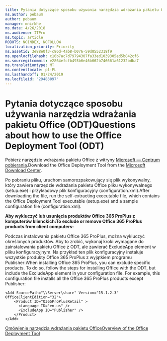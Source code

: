 ```yaml
---
title: Pytania dotyczące sposobu używania narzędzia wdrażania pakietu Office (ODT)
ms.author: pebaum
author: pebaum
manager: mnirkhe
ms.date: 4/26/2018
ms.audience: ITPro
ms.topic: article
ROBOTS: NOINDEX, NOFOLLOW
localization_priority: Priority
ms.assetid: 3e88e0f3-c86d-4ab8-b076-59d0552318f9
ms.openlocfilehash: c16b7ac7d79794307fa33ed1039305ed5b842cf6
ms.sourcegitcommit: e2864efcfb493b6e46b662b746661a61232bdba7
ms.translationtype: MT
ms.contentlocale: pl-PL
ms.lasthandoff: 01/24/2019
ms.locfileid: "29483097"
---
```

# <a name="questions-about-how-to-use-the-office-deployment-tool-odt"></a><span data-ttu-id="e94df-102">Pytania dotyczące sposobu używania narzędzia wdrażania pakietu Office (ODT)</span><span class="sxs-lookup"><span data-stu-id="e94df-102">Questions about how to use the Office Deployment Tool (ODT)</span></span>

<span data-ttu-id="e94df-103">Pobierz narzędzie wdrażania pakietu Office z witryny [Microsoft — Centrum pobierania](http://go.microsoft.com/fwlink/p/?LinkID=626065).</span><span class="sxs-lookup"><span data-stu-id="e94df-103">Download the Office Deployment Tool from the [Microsoft Download Center](http://go.microsoft.com/fwlink/p/?LinkID=626065).</span></span>
  
<span data-ttu-id="e94df-104">Po pobraniu pliku, uruchom samorozpakowujący się plik wykonywalny, który zawiera narzędzie wdrażania pakietu Office pliku wykonywalnego (setup.exe) i przykładowy plik konfiguracyjny (configuration.xml).</span><span class="sxs-lookup"><span data-stu-id="e94df-104">After downloading the file, run the self-extracting executable file, which contains the Office Deployment Tool executable (setup.exe) and a sample configuration file (configuration.xml).</span></span>
  
 <span data-ttu-id="e94df-105">**Aby wykluczyć lub usunięcia produktów Office 365 ProPlus z komputerów klienckich:**</span><span class="sxs-lookup"><span data-stu-id="e94df-105">**To exclude or remove Office 365 ProPlus products from client computers:**</span></span>
  
<span data-ttu-id="e94df-p101">Podczas instalowania pakietu Office 365 ProPlus, można wykluczyć określonych produktów. Aby to zrobić, wykonaj kroki wymagane do zainstalowania pakietu Office z ODT, ale zawierać ExcludeApp element w pliku konfiguracyjnym. Na przykład ten plik konfiguracyjny instaluje wszystkie produkty Office 365 ProPlus z wyjątkiem programu Publisher:</span><span class="sxs-lookup"><span data-stu-id="e94df-p101">When installing Office 365 ProPlus, you can exclude specific products. To do so, follow the steps for installing Office with the ODT, but include the ExcludeApp element in your configuration file. For example, this configuration file installs all the Office 365 ProPlus products except Publisher:</span></span>
  
```
<Add SourcePath="\\Server\share" Version="15.1.2.3" OfficeClientEdition="32">
    <Product ID="O365ProPlusRetail" >
      <Language ID="en-us" />
      <ExcludeApp ID="Publisher" />
    </Product>
</Add>
```

[<span data-ttu-id="e94df-109">Omówienie narzędzia wdrażania pakietu Office</span><span class="sxs-lookup"><span data-stu-id="e94df-109">Overview of the Office Deployment Tool</span></span>](https://docs.microsoft.com/deployoffice/overview-of-the-office-2016-deployment-tool)
  

